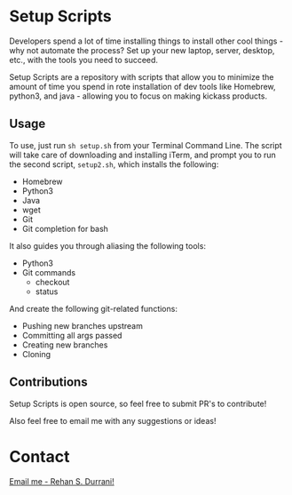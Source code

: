 # Setup Scripts
Developers spend a lot of time installing things to install other cool things - why not automate the process? Set up your new laptop, server, desktop, etc., with the tools you need to succeed.

Setup Scripts are a repository with scripts that allow you to minimize the amount of time you spend in rote installation of dev tools like Homebrew, python3, and java - allowing you to focus on making kickass products.

## Usage
To use, just run `sh setup.sh` from your Terminal Command Line. The script will take care of downloading and installing iTerm, and prompt you to run the second script, `setup2.sh`, which installs the following:
* Homebrew
* Python3
* Java
* wget
* Git
* Git completion for bash

It also guides you through aliasing the following tools:
* Python3
* Git commands
  * checkout
  * status

And create the following git-related functions:
* Pushing new branches upstream
* Committing all args passed
* Creating new branches
* Cloning

## Contributions
Setup Scripts is open source, so feel free to submit PR's to contribute!

Also feel free to email me with any suggestions or ideas!

# Contact
[Email me - Rehan S. Durrani!](mailto:rdurrani@berkeley.edu)
